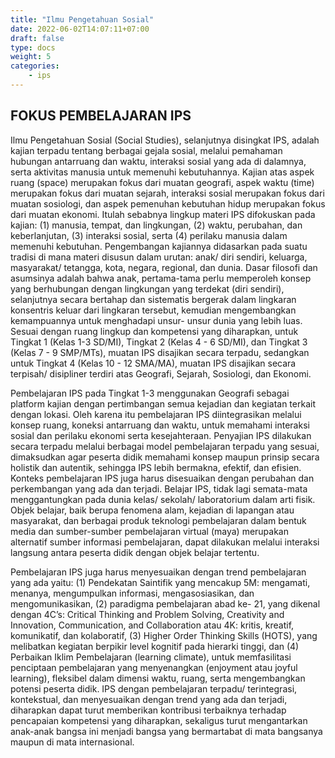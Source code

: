 ```yaml
---
title: "Ilmu Pengetahuan Sosial"
date: 2022-06-02T14:07:11+07:00
draft: false
type: docs
weight: 5
categories:
    - ips
---
```

## FOKUS PEMBELAJARAN IPS

Ilmu Pengetahuan Sosial (Social Studies), selanjutnya disingkat IPS, adalah kajian terpadu tentang berbagai gejala sosial, melalui pemahaman hubungan antarruang dan waktu, interaksi sosial yang ada di dalamnya, serta aktivitas manusia untuk memenuhi kebutuhannya. Kajian atas aspek ruang (space) merupakan fokus dari muatan geografi, aspek waktu (time) merupakan fokus dari muatan sejarah, interaksi sosial merupakan fokus dari muatan sosiologi, dan aspek pemenuhan kebutuhan hidup merupakan fokus dari muatan ekonomi. Itulah sebabnya lingkup materi IPS difokuskan pada kajian: (1) manusia, tempat, dan lingkungan, (2) waktu, perubahan, dan keberlanjutan, (3) interaksi sosial, serta (4) perilaku manusia dalam memenuhi kebutuhan. Pengembangan kajiannya didasarkan pada suatu tradisi di mana materi disusun dalam urutan: anak/ diri sendiri, keluarga, masyarakat/ tetangga, kota, negara, regional, dan dunia. Dasar filosofi dan asumsinya adalah bahwa anak, pertama-tama perlu memperoleh konsep yang berhubungan dengan lingkungan yang terdekat (diri sendiri), selanjutnya secara bertahap dan sistematis bergerak dalam lingkaran konsentris keluar dari lingkaran tersebut, kemudian mengembangkan kemampuannya untuk menghadapi unsur- unsur dunia yang lebih luas. Sesuai dengan ruang lingkup dan kompetensi yang diharapkan, untuk Tingkat 1 (Kelas 1-3 SD/MI), Tingkat 2 (Kelas 4 - 6 SD/MI), dan Tingkat 3 (Kelas 7 - 9 SMP/MTs), muatan IPS disajikan secara terpadu, sedangkan untuk Tingkat 4 (Kelas 10 - 12 SMA/MA), muatan IPS disajikan secara terpisah/ disipliner terdiri atas Geografi, Sejarah, Sosiologi, dan Ekonomi.

Pembelajaran IPS pada Tingkat 1-3 menggunakan Geografi sebagai platform kajian dengan pertimbangan semua kejadian dan kegiatan terkait dengan lokasi. Oleh karena itu pembelajaran IPS diintegrasikan melalui konsep ruang, koneksi antarruang dan waktu, untuk memahami interaksi sosial dan perilaku ekonomi serta kesejahteraan. Penyajian IPS dilakukan secara terpadu melalui berbagai model pembelajaran terpadu yang sesuai, dimaksudkan agar peserta didik memahami konsep maupun prinsip secara holistik dan autentik, sehingga IPS lebih bermakna, efektif, dan efisien. Konteks pembelajaran IPS juga harus disesuaikan dengan perubahan dan perkembangan yang ada dan terjadi. Belajar IPS, tidak lagi semata-mata menggantungkan pada dunia kelas/ sekolah/ laboratorium dalam arti fisik. Objek belajar, baik berupa fenomena alam, kejadian di lapangan atau masyarakat, dan berbagai produk teknologi pembelajaran dalam bentuk media dan sumber-sumber pembelajaran virtual (maya) merupakan alternatif sumber informasi pembelajaran, dapat dilakukan melalui interaksi langsung antara peserta didik dengan objek belajar tertentu.

Pembelajaran IPS juga harus menyesuaikan dengan trend pembelajaran yang ada yaitu: (1) Pendekatan Saintifik yang mencakup 5M: mengamati, menanya, mengumpulkan informasi, mengasosiasikan, dan mengomunikasikan, (2) paradigma pembelajaran abad ke- 21, yang dikenal dengan 4C’s: Critical Thinking and Problem Solving, Creativity and Innovation, Communication, and Collaboration atau 4K: kritis, kreatif, komunikatif, dan kolaboratif, (3) Higher Order Thinking Skills (HOTS), yang melibatkan kegiatan berpikir level kognitif pada hierarki tinggi, dan (4) Perbaikan Iklim Pembelajaran (learning climate), untuk memfasilitasi penciptaan pembelajaran yang menyenangkan (enjoyment atau joyful learning), fleksibel dalam dimensi waktu, ruang, serta mengembangkan potensi peserta didik.
IPS dengan pembelajaran terpadu/ terintegrasi, kontekstual, dan menyesuaikan dengan trend yang ada dan terjadi, diharapkan dapat turut memberikan kontribusi terbaiknya terhadap pencapaian kompetensi yang diharapkan, sekaligus turut mengantarkan anak-anak bangsa ini menjadi bangsa yang bermartabat di mata bangsanya maupun di mata internasional.
